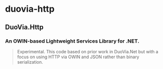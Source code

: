 duovia-http
==========

DuoVia.Http
----------
### An OWIN-based Lightweight Services Library for .NET.

> Experimental. This code based on prior work in DuoVia.Net but with a focus on using HTTP via OWIN and JSON rather than binary serialization.
> 
